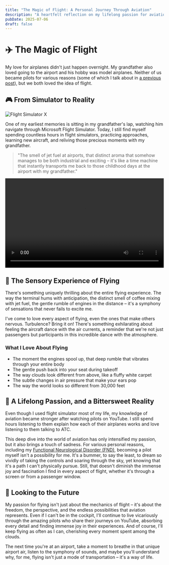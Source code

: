 ```yaml
---
title: "The Magic of Flight: A Personal Journey Through Aviation"
description: "A heartfelt reflection on my lifelong passion for aviation, inspired by my grandfather and nurtured through flight simulators"
pubDate: 2025-07-06
draft: false
---
```


# ✈️ The Magic of Flight

My love for airplanes didn't just happen overnight. My grandfather also loved going to the airport and his hobby was model airplanes. Neither of us became pilots for various reasons (some of which I talk about in [a previous post](/blog/7-fnd)), but we both loved the idea of flight.

## 🎮 From Simulator to Reality

![Flight Simulator X](https://qmpdliftraf4pov3.public.blob.vercel-storage.com/fsx-kph3jR1XEFZfUvucDZnszXD6yyh50A.webp)

One of my earliest memories is sitting in my grandfather's lap, watching him navigate through Microsoft Flight Simulator. Today, I still find myself spending countless hours in flight simulators, practicing approaches, learning new aircraft, and reliving those precious moments with my grandfather.

> "The smell of jet fuel at airports, that distinct aroma that somehow manages to be both industrial and exciting – it's like a time machine that instantly transports me back to those childhood days at the airport with my grandfather."

<video controls width="100%" style="aspect-ratio: 16/9;">
  <source src="https://qmpdliftraf4pov3.public.blob.vercel-storage.com/747-go-around-UxJQgq0EHLg5kGjabu5txGQemClngU.mp4" type="video/mp4" />
  Your browser does not support the video tag.
</video>

## 🌟 The Sensory Experience of Flying

There's something uniquely thrilling about the entire flying experience. The way the terminal hums with anticipation, the distinct smell of coffee mixing with jet fuel, the gentle rumble of engines in the distance – it's a symphony of sensations that never fails to excite me.

I've come to love every aspect of flying, even the ones that make others nervous. Turbulence? Bring it on! There's something exhilarating about feeling the aircraft dance with the air currents, a reminder that we're not just passengers but participants in this incredible dance with the atmosphere.

### What I Love About Flying

- The moment the engines spool up, that deep rumble that vibrates through your entire body
- The gentle push back into your seat during takeoff
- The way clouds look different from above, like a fluffy white carpet
- The subtle changes in air pressure that make your ears pop
- The way the world looks so different from 30,000 feet

## 🛫 A Lifelong Passion, and a Bittersweet Reality

Even though I used flight simulator most of my life, my knowledge of aviation became stronger after watching pilots on YouTube. I still spend hours listening to them explain how each of their airplanes works and love listening to them talking to ATC.

This deep dive into the world of aviation has only intensified my passion, but it also brings a touch of sadness. For various personal reasons, including my [Functional Neurological Disorder (FND)](/blog/7-fnd), becoming a pilot myself isn't a possibility for me. It's a bummer, to say the least, to dream so vividly of taking the controls and soaring through the sky, yet knowing that it's a path I can't physically pursue. Still, that doesn't diminish the immense joy and fascination I find in every aspect of flight, whether it's through a screen or from a passenger window.

## 🌅 Looking to the Future

My passion for flying isn't just about the mechanics of flight – it's about the freedom, the perspective, and the endless possibilities that aviation represents. Even if I can't be in the cockpit, I'll continue to live vicariously through the amazing pilots who share their journeys on YouTube, absorbing every detail and finding immense joy in their experiences. And of course, I'll keep flying as often as I can, cherishing every moment spent among the clouds.

The next time you're at an airport, take a moment to breathe in that unique airport air, listen to the symphony of sounds, and maybe you'll understand why, for me, flying isn't just a mode of transportation – it's a way of life.

